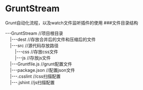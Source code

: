 # GruntStream
Grunt自动化流程，以及watch文件监听插件的使用
###文件目录结构

---GruntStream          //项目根目录 <br>
&nbsp;&nbsp;&nbsp;&nbsp;|---dest              //存放合并后的文件和压缩后的文件<br>
&nbsp;&nbsp;&nbsp;&nbsp;|---src               //源代码存放路径<br>
&nbsp;&nbsp;&nbsp;&nbsp;&nbsp;&nbsp;&nbsp;&nbsp;|---css          //存放css文件<br>
&nbsp;&nbsp;&nbsp;&nbsp;&nbsp;&nbsp;&nbsp;&nbsp;|---js           //存放js文件<br>
&nbsp;&nbsp;&nbsp;&nbsp;|---Gruntfile.js     //grunt配置文件<br>
&nbsp;&nbsp;&nbsp;&nbsp;|---package.json     //配置json文件<br>
&nbsp;&nbsp;&nbsp;&nbsp;|---.csslint         //css扫描配置<br>
&nbsp;&nbsp;&nbsp;&nbsp;|---.jshint          //js扫描配置<br>
